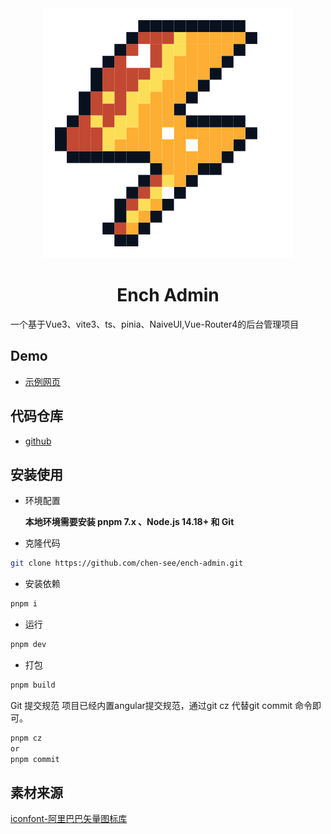 <div align="center">
  <img src="./public/favicon.svg"/>
    <h1>Ench Admin</h1>
</div>

一个基于Vue3、vite3、ts、pinia、NaiveUI,Vue-Router4的后台管理项目

## Demo

- [示例网页](https://ench-admin.vercel.app/)

## 代码仓库

- [github](https://github.com/chen-see/ench-admin)

## 安装使用

- 环境配置
  
  **本地环境需要安装 pnpm 7.x 、Node.js 14.18+ 和 Git**

- 克隆代码

```bash
git clone https://github.com/chen-see/ench-admin.git
```

- 安装依赖

```bash
pnpm i
```

- 运行

```bash
pnpm dev
```

- 打包

```bash
pnpm build
```

Git 提交规范
项目已经内置angular提交规范，通过git cz 代替git commit 命令即可。
```bash
pnpm cz
or
pnpm commit
```


## 素材来源

[iconfont-阿里巴巴矢量图标库](https://www.iconfont.cn/collections/detail?spm=a313x.7781069.1998910419.d9df05512&cid=39973)
